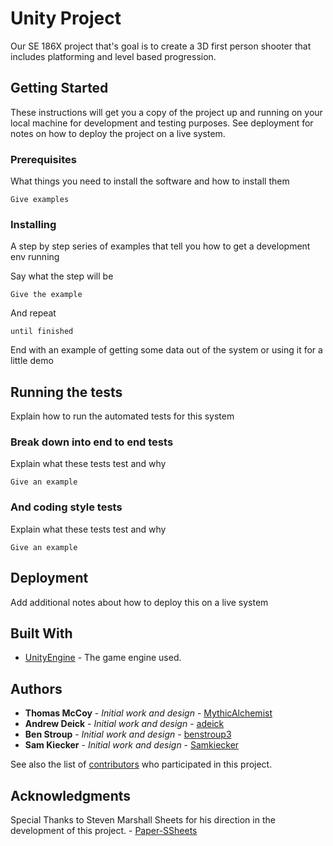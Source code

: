 # Unity Project

Our SE 186X project that's goal is to create a 3D first person shooter that includes platforming and level based progression.

## Getting Started

These instructions will get you a copy of the project up and running on your local machine for development and testing purposes. See deployment for notes on how to deploy the project on a live system.

### Prerequisites

What things you need to install the software and how to install them

```
Give examples
```

### Installing

A step by step series of examples that tell you how to get a development env running

Say what the step will be

```
Give the example
```

And repeat

```
until finished
```

End with an example of getting some data out of the system or using it for a little demo

## Running the tests

Explain how to run the automated tests for this system

### Break down into end to end tests

Explain what these tests test and why

```
Give an example
```

### And coding style tests

Explain what these tests test and why

```
Give an example
```

## Deployment

Add additional notes about how to deploy this on a live system

## Built With

* [UnityEngine](https://unity.com/) - The game engine used.

## Authors

* **Thomas McCoy** - *Initial work and design* - [MythicAlchemist](https://github.com/MythicAlchemist)
* **Andrew Deick** - *Initial work and design* - [adeick](https://github.com/adeick)
* **Ben Stroup** - *Initial work and design* - [benstroup3](https://github.com/bstroup3)
* **Sam Kiecker** - *Initial work and design* - [Samkiecker](https://github.com/Samkiecker)

See also the list of [contributors](https://github.com/SELC-ISU/Unity-Project---STAB/graphs/contributors) who participated in this project.

## Acknowledgments

Special Thanks to Steven Marshall Sheets for his direction in the development of this project. - [Paper-SSheets](https://github.com/Paper-SSheets)
